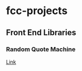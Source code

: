 # fcc-projects

## Front End Libraries

### Random Quote Machine

[Link](front-end-libraries\random-quote-machine\index.html)